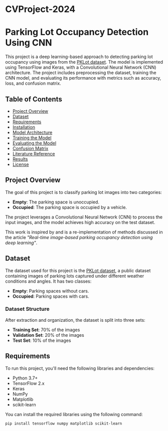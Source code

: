 # CVProject-2024

# Parking Lot Occupancy Detection Using CNN

This project is a deep learning-based approach to detecting parking lot occupancy using images from the [PKLot dataset](https://web.inf.ufpr.br/vri/databases/pklot/). The model is implemented using TensorFlow and Keras, with a Convolutional Neural Network (CNN) architecture. The project includes preprocessing the dataset, training the CNN model, and evaluating its performance with metrics such as accuracy, loss, and confusion matrix.

## Table of Contents
- [Project Overview](#project-overview)
- [Dataset](#dataset)
- [Requirements](#requirements)
- [Installation](#installation)
- [Model Architecture](#model-architecture)
- [Training the Model](#training-the-model)
- [Evaluating the Model](#evaluating-the-model)
- [Confusion Matrix](#confusion-matrix)
- [Literature Reference](#literature-reference)
- [Results](#results)
- [License](#license)

## Project Overview

The goal of this project is to classify parking lot images into two categories:
- **Empty**: The parking space is unoccupied.
- **Occupied**: The parking space is occupied by a vehicle.

The project leverages a Convolutional Neural Network (CNN) to process the input images, and the model achieves high accuracy on the test dataset.

This work is inspired by and is a re-implementation of methods discussed in the article *"Real-time image-based parking occupancy detection using deep learning"*.

## Dataset

The dataset used for this project is the [PKLot dataset](https://web.inf.ufpr.br/vri/databases/pklot/), a public dataset containing images of parking lots captured under different weather conditions and angles. It has two classes:
- **Empty**: Parking spaces without cars.
- **Occupied**: Parking spaces with cars.

### Dataset Structure

After extraction and organization, the dataset is split into three sets:
- **Training Set**: 70% of the images
- **Validation Set**: 20% of the images
- **Test Set**: 10% of the images

## Requirements

To run this project, you'll need the following libraries and dependencies:

- Python 3.7+
- TensorFlow 2.x
- Keras
- NumPy
- Matplotlib
- scikit-learn

You can install the required libraries using the following command:

```bash
pip install tensorflow numpy matplotlib scikit-learn

